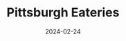 ---
layout: resources-collection
title: Pittsburgh Eateries
sub-header: explore
intro: "Some of my favorite eateries in Pittsburgh. When you're in town stop by one or maybe the whole lot!"
tile-image: pittsburgh-eateries.png
tile-image-alt: A bowl of noodles on a rustic table top
text-color: "#ffffff"
featured: false
resources: [noodlehead,millies-icecream,gaucho,pusadees-garden,iron-born-pizza,prantls-bakery,cafe-33,kaya,dianoia-eatery,oishii-bento,everyday-noodles,eatunique,casbah,cobra-korean,senyai-thai]
date: 2024-02-24
published: true
---